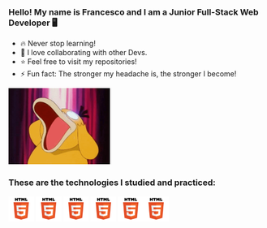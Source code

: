 ### Hello! My name is Francesco and I am a Junior Full-Stack Web Developer 🖥️
- 🔥 Never stop learning!
- 🤝 I love collaborating with other Devs.
- ⭐ Feel free to visit my repositories!
- ⚡ Fun fact: The stronger my headache is, the stronger I become!
<img src="img/psyduckgithub.gif" width="200" height="150" style="text-align:center">

### These are the technologies I studied and practiced:
<img src="img/html.png" width="50" height="50" style="text-align:center">
<img src="img/html.png" width="50" height="50" style="text-align:center">
<img src="img/html.png" width="50" height="50" style="text-align:center">
<img src="img/html.png" width="50" height="50" style="text-align:center">
<img src="img/html.png" width="50" height="50" style="text-align:center"><img src="img/html.png" width="50" height="50" style="text-align:center">